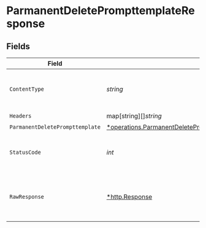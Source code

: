 # ParmanentDeletePrompttemplateResponse


## Fields

| Field                                                                                                                                                                  | Type                                                                                                                                                                   | Required                                                                                                                                                               | Description                                                                                                                                                            |
| ---------------------------------------------------------------------------------------------------------------------------------------------------------------------- | ---------------------------------------------------------------------------------------------------------------------------------------------------------------------- | ---------------------------------------------------------------------------------------------------------------------------------------------------------------------- | ---------------------------------------------------------------------------------------------------------------------------------------------------------------------- |
| `ContentType`                                                                                                                                                          | *string*                                                                                                                                                               | :heavy_check_mark:                                                                                                                                                     | HTTP response content type for this operation                                                                                                                          |
| `Headers`                                                                                                                                                              | map[string][]*string*                                                                                                                                                  | :heavy_check_mark:                                                                                                                                                     | N/A                                                                                                                                                                    |
| `ParmanentDeletePrompttemplate`                                                                                                                                        | [*operations.ParmanentDeletePrompttemplateParmanentDeletePrompttemplate](../../../pkg/models/operations/parmanentdeleteprompttemplateparmanentdeleteprompttemplate.md) | :heavy_minus_sign:                                                                                                                                                     | OK                                                                                                                                                                     |
| `StatusCode`                                                                                                                                                           | *int*                                                                                                                                                                  | :heavy_check_mark:                                                                                                                                                     | HTTP response status code for this operation                                                                                                                           |
| `RawResponse`                                                                                                                                                          | [*http.Response](https://pkg.go.dev/net/http#Response)                                                                                                                 | :heavy_check_mark:                                                                                                                                                     | Raw HTTP response; suitable for custom response parsing                                                                                                                |